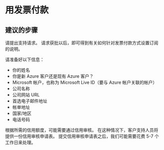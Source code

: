 <properties
    pageTitle="用发票付款"
    description="用发票付款"
    service="azure-billing"
    resource="billing"
    authors="jlian"
    displayOrder=""
    selfHelpType="generic"
    supportTopicIds="32454866"
    resourceTags=""
    productPesIds="15659"
    cloudEnvironments=""
/>


# <a name="pay-by-invoice"></a>用发票付款

## <a name="recommended-steps"></a>**建议的步骤**

请提出支持请求。 请求获批以后，即可得到有关如何针对发票付款方式设置订阅的说明。 

请准备好以下信息：

- 你的姓名
- 你是新 Azure 客户还是现有 Azure 客户？
- Microsoft 帐户，也称为 Microsoft Live ID（要与 Azure 帐户关联的帐户）
- 公司名称
- 公司网站 URL
- 首选电子邮件地址
- 帐单地址
- 国家/地区
- 电话号码

根据所需的信用额度，可能需要通过信用审核。 在这种情况下，客户支持人员将提供一份信用审核申请表。 提交信用审核申请表之后，我们可能需要花费 5-7 个工作日来处理。<br>



